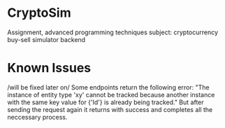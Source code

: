 # CryptoSim
Assignment, advanced programming techniques  subject: cryptocurrency buy-sell simulator backend

# Known Issues
/will be fixed later on/
Some endpoints return the following error:
"The instance of entity type 'xy' cannot be tracked because another instance with the same key value for {'Id'} is already being tracked."
But after sending the request again it returns with success and completes all the neccessary process.
